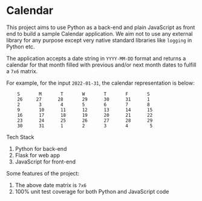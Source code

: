 # Calendar

This project aims to use Python as a back-end and plain JavaScript as front end to build a sample Calendar application. We aim not to use any external library for any purpose except very native standard libraries like `logging` in Python etc.

The application accepts a date string in `YYYY-MM-DD` format and returns a calendar for that month filled with previous and/or next month dates to fulfill a `7x6` matrix.

For example, for the input `2022-01-31`, the calendar representation is below:
```
    S       M       T       W       T       F       S
    26     27      28       29      30      31      1
    2       3       4       5       6       7       8
    9       10      11      12      13      14      15
    16      17      18      19      20      21      22
    23      24      25      26      27      28      29
    30      31      1       2       3       4        5
```

Tech Stack

1. Python for back-end
2. Flask for web app
3. JavaScript for front-end

Some features of the project:

1. The above date matrix is `7x6`
2. 100% unit test coverage for both Python and JavaScript code